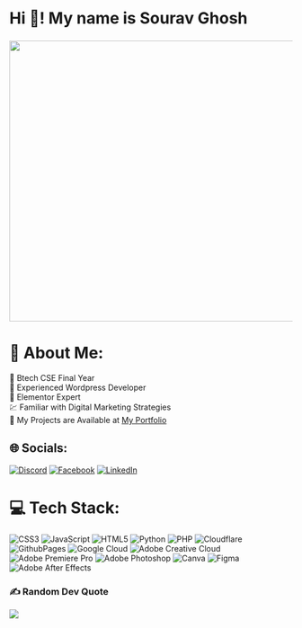 <h1 align="left">Hi 👋! My name is Sourav Ghosh</h1>

###

<img src="https://github.com/user-attachments/assets/d6eafcf9-e86b-403d-b4d6-5af30d69c99a" width=600 height=500>


# 💫 About Me:
🔭 Btech CSE Final Year<br>👯 Experienced Wordpress Developer<br>🤝 Elementor Expert<br>💹 Familiar with Digital Marketing Strategies<br>🌱 My Projects are Available at [My Portfolio](https://portfolio.souravdigital.in)<br>


## 🌐 Socials:
[![Discord](https://img.shields.io/badge/Discord-%237289DA.svg?logo=discord&logoColor=white)](https://discord.gg/BQHR6SYdK6) [![Facebook](https://img.shields.io/badge/Facebook-%231877F2.svg?logo=Facebook&logoColor=white)](https://www.facebook.com/profile.php?id=100010037195079) [![LinkedIn](https://img.shields.io/badge/LinkedIn-%230077B5.svg?logo=linkedin&logoColor=white)](https://linkedin.com/in/sourav241170) 

# 💻 Tech Stack:
![CSS3](https://img.shields.io/badge/css3-%231572B6.svg?style=for-the-badge&logo=css3&logoColor=white) ![JavaScript](https://img.shields.io/badge/javascript-%23323330.svg?style=for-the-badge&logo=javascript&logoColor=%23F7DF1E) ![HTML5](https://img.shields.io/badge/html5-%23E34F26.svg?style=for-the-badge&logo=html5&logoColor=white) ![Python](https://img.shields.io/badge/python-3670A0?style=for-the-badge&logo=python&logoColor=ffdd54) ![PHP](https://img.shields.io/badge/php-%23777BB4.svg?style=for-the-badge&logo=php&logoColor=white) ![Cloudflare](https://img.shields.io/badge/Cloudflare-F38020?style=for-the-badge&logo=Cloudflare&logoColor=white) ![GithubPages](https://img.shields.io/badge/github%20pages-121013?style=for-the-badge&logo=github&logoColor=white) ![Google Cloud](https://img.shields.io/badge/GoogleCloud-%234285F4.svg?style=for-the-badge&logo=google-cloud&logoColor=white) ![Adobe Creative Cloud](https://img.shields.io/badge/Adobe%20Creative%20Cloud-DA1F26.svg?style=for-the-badge&logo=Adobe%20Creative%20Cloud&logoColor=white) ![Adobe Premiere Pro](https://img.shields.io/badge/Adobe%20Premiere%20Pro-9999FF.svg?style=for-the-badge&logo=Adobe%20Premiere%20Pro&logoColor=white) ![Adobe Photoshop](https://img.shields.io/badge/adobe%20photoshop-%2331A8FF.svg?style=for-the-badge&logo=adobe%20photoshop&logoColor=white) ![Canva](https://img.shields.io/badge/Canva-%2300C4CC.svg?style=for-the-badge&logo=Canva&logoColor=white) ![Figma](https://img.shields.io/badge/figma-%23F24E1E.svg?style=for-the-badge&logo=figma&logoColor=white) ![Adobe After Effects](https://img.shields.io/badge/Adobe%20After%20Effects-9999FF.svg?style=for-the-badge&logo=Adobe%20After%20Effects&logoColor=white)


### ✍️ Random Dev Quote
![](https://quotes-github-readme.vercel.app/api?type=horizontal&theme=dark)
